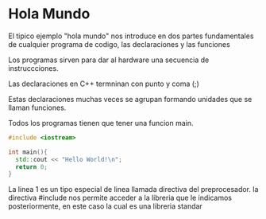 Hola Mundo
===

El tipico ejemplo "hola mundo" nos introduce en dos partes fundamentales de
cualquier programa de codigo, las declaraciones y las funciones

Los programas sirven para dar al hardware una secuencia de instruccciones.

Las declaraciones en C++ termninan con punto y coma (;) 

Estas declaraciones muchas veces se agrupan formando unidades que se llaman
funciones.

Todos los programas tienen que tener una funcion main.

```c++
#include <iostream>

int main(){
  std::cout << "Hello World!\n";
  return 0;
}
```

La linea 1 es un tipo especial de linea llamada directiva del preprocesador.
la directiva #include nos permite acceder a la libreria que le indicamos
posteriormente, en este caso <iostream> la cual es una libreria standar
